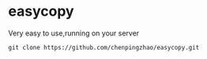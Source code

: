 # easycopy
Very easy to use,running on your server  

    git clone https://github.com/chenpingzhao/easycopy.git

